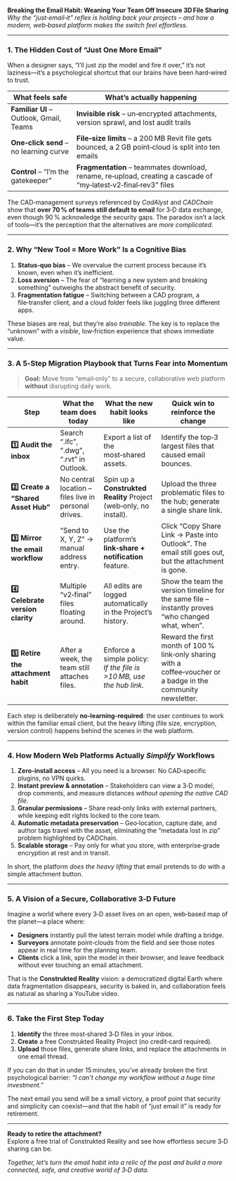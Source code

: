 **Breaking the Email Habit: Weaning Your Team Off Insecure 3D File Sharing**  
*Why the “just‑email‑it” reflex is holding back your projects – and how a modern, web‑based platform makes the switch feel effortless.*

---

### 1. The Hidden Cost of “Just One More Email”

When a designer says, “I’ll just zip the model and fire it over,” it’s not laziness—it’s a psychological shortcut that our brains have been hard‑wired to trust.

| What feels safe | What’s actually happening |
|-----------------|---------------------------|
| **Familiar UI** – Outlook, Gmail, Teams | **Invisible risk** – un‑encrypted attachments, version sprawl, and lost audit trails |
| **One‑click send** – no learning curve | **File‑size limits** – a 200 MB Revit file gets bounced, a 2 GB point‑cloud is split into ten emails |
| **Control** – “I’m the gatekeeper” | **Fragmentation** – teammates download, rename, re‑upload, creating a cascade of “my‑latest‑v2‑final‑rev3” files |

The CAD‑management surveys referenced by *CadAlyst* and *CADChain* show that **over 70 % of teams still default to email** for 3‑D data exchange, even though 90 % acknowledge the security gaps. The paradox isn’t a lack of tools—it’s the perception that the alternatives are *more complicated*.

---

### 2. Why “New Tool = More Work” Is a Cognitive Bias

1. **Status‑quo bias** – We overvalue the current process because it’s known, even when it’s inefficient.  
2. **Loss aversion** – The fear of “learning a new system and breaking something” outweighs the abstract benefit of security.  
3. **Fragmentation fatigue** – Switching between a CAD program, a file‑transfer client, and a cloud folder feels like juggling three different apps.

These biases are real, but they’re also *trainable*. The key is to replace the “unknown” with a *visible*, low‑friction experience that shows immediate value.

---

### 3. A 5‑Step Migration Playbook that Turns Fear into Momentum  

> **Goal:** Move from “email‑only” to a secure, collaborative web platform **without** disrupting daily work.

| Step | What the team does today | What the new habit looks like | Quick win to reinforce the change |
|------|--------------------------|------------------------------|-----------------------------------|
| **1️⃣ Audit the inbox** | Search “.ifc”, “.dwg”, “.rvt” in Outlook. | Export a list of the most‑shared assets. | Identify the top‑3 largest files that caused email bounces. |
| **2️⃣ Create a “Shared Asset Hub”** | No central location – files live in personal drives. | Spin up a **Construkted Reality** Project (web‑only, no install). | Upload the three problematic files to the hub; generate a single share link. |
| **3️⃣ Mirror the email workflow** | “Send to X, Y, Z” → manual address entry. | Use the platform’s **link‑share + notification** feature. | Click “Copy Share Link → Paste into Outlook”. The email still goes out, but the attachment is gone. |
| **4️⃣ Celebrate version clarity** | Multiple “v2‑final” files floating around. | All edits are logged automatically in the Project’s history. | Show the team the version timeline for the same file – instantly proves “who changed what, when”. |
| **5️⃣ Retire the attachment habit** | After a week, the team still attaches files. | Enforce a simple policy: *If the file is >10 MB, use the hub link.* | Reward the first month of 100 % link‑only sharing with a coffee‑voucher or a badge in the community newsletter. |

Each step is deliberately **no‑learning‑required**: the user continues to work within the familiar email client, but the heavy lifting (file size, encryption, version control) happens behind the scenes in the web platform.

---

### 4. How Modern Web Platforms Actually *Simplify* Workflows

1. **Zero‑install access** – All you need is a browser. No CAD‑specific plugins, no VPN quirks.  
2. **Instant preview & annotation** – Stakeholders can view a 3‑D model, drop comments, and measure distances *without opening the native CAD file*.  
3. **Granular permissions** – Share read‑only links with external partners, while keeping edit rights locked to the core team.  
4. **Automatic metadata preservation** – Geo‑location, capture date, and author tags travel with the asset, eliminating the “metadata lost in zip” problem highlighted by CADChain.  
5. **Scalable storage** – Pay only for what you store, with enterprise‑grade encryption at rest and in transit.

In short, the platform *does the heavy lifting* that email pretends to do with a simple attachment button.

---

### 5. A Vision of a Secure, Collaborative 3‑D Future

Imagine a world where every 3‑D asset lives on an open, web‑based map of the planet—a place where:

* **Designers** instantly pull the latest terrain model while drafting a bridge.  
* **Surveyors** annotate point‑clouds from the field and see those notes appear in real time for the planning team.  
* **Clients** click a link, spin the model in their browser, and leave feedback without ever touching an email attachment.

That is the **Construkted Reality** vision: a democratized digital Earth where data fragmentation disappears, security is baked in, and collaboration feels as natural as sharing a YouTube video.

---

### 6. Take the First Step Today

1. **Identify** the three most‑shared 3‑D files in your inbox.  
2. **Create** a free Construkted Reality Project (no credit‑card required).  
3. **Upload** those files, generate share links, and replace the attachments in one email thread.  

If you can do that in under 15 minutes, you’ve already broken the first psychological barrier: *“I can’t change my workflow without a huge time investment.”*  

The next email you send will be a small victory, a proof point that security and simplicity can coexist—and that the habit of “just email it” is ready for retirement.

---

**Ready to retire the attachment?**  
Explore a free trial of Construkted Reality and see how effortless secure 3‑D sharing can be.  

*Together, let’s turn the email habit into a relic of the past and build a more connected, safe, and creative world of 3‑D data.*
